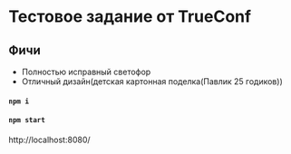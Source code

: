 # Тестовое задание от TrueConf
## Фичи
- Полностью исправный светофор 
- Отличный дизайн(детская картонная поделка(Павлик 25 годиков))
#### `npm i `
#### `npm start`
http://localhost:8080/

